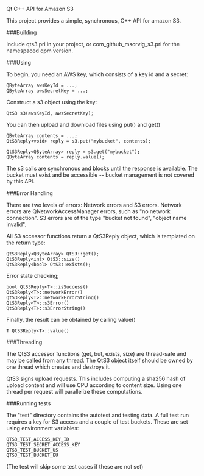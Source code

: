 Qt C++ API for Amazon S3

This project provides a simple, synchronous, C++ API for amazon S3.

###Building

Include qts3.pri in your project, or com_github_msorvig_s3.pri for the
namespaced qpm version.

###Using

To begin, you need an AWS key, which consists of a key id and a secret:

    QByteArray awsKeyId = ...;
    QByteArray awsSecretKey = ...;

Construct a s3 object using the key:

    QtS3 s3(awsKeyId, awsSecretKey);

You can then upload and download files using put() and get()

    QByteArray contents = ...;
    QtS3Reply<void> reply = s3.put("mybucket", contents);

    QtS3Reply<QByteArray> reply = s3.get("mybucket");
    QByteArray contents = reply.value();

The s3 calls are synchronous and blocks until the response is available.
The bucket must exist and be accessible -- bucket management is not
covered by this API.

###Error Handling

There are two levels of errors: Network errors and S3 errors. Network
errors are QNetworkAccessManager errors, such as "no network connection".
S3 errors are of the type "bucket not found", "object name invalid".

All S3 accessor functions return a QtS3Reply object, which is templated
on the return type: 

    QtS3Reply<QByteArray> QtS3::get();
    QtS3Reply<int> QtS3::size()
    QtS3Reply<bool> QtS3::exists();

Error state checking;

    bool QtS3Reply<T>::isSuccess()
    QtS3Reply<T>::networkError()
    QtS3Reply<T>::networkErrorString()
    QtS3Reply<T>::s3Error()
    QtS3Reply<T>::s3ErrorString()

Finally, the result can be obtained by calling value()

    T QtS3Reply<T>::value()

###Threading

The QtS3 accessor functions (get, but, exists, size) are thread-safe
and may be called from any thread. The QtS3 object itself should be
owned by one thread which creates and destroys it.

QtS3 signs upload requests. This includes computing a sha256 hash of
upload content and will use CPU according to content size. Using one
thread per request will parallelize these computations.

###Running tests

The "test" directory contains the autotest and testing data. A full test
run requires a key for S3 access and a couple of test buckets. These are
set using environment variables:

    QTS3_TEST_ACCESS_KEY_ID
    QTS3_TEST_SECRET_ACCESS_KEY
    QTS3_TEST_BUCKET_US
    QTS3_TEST_BUCKET_EU

(The test will skip some test cases if these are not set)
